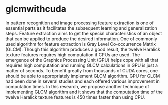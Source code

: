 # glcmwithcuda
In pattern recognition and image processing feature extraction is one of essential parts as it facilitates the subsequent
learning and generalization steps. Feature extraction aims to get the special characteristics of an object that can be applied
to produce the desired information. One of commonly used algorithm for feature extraction is Gray Level Co-occurrence
Matrix (GLCM). Though this algorithm produces a good result, the twelve Haralick texture features requires high
computation if CPUs are used. The emergence of the Graphics Processing Unit (GPU) helps cope with all that requires high
computation and running GLCM calculations in GPU is just a matter of seconds. To benefit greatly from thousands of CUDA
cores, one should be able to appropriately implement GLCM algorithm. GPU for GLCM had been done in several studies
and each offered various improvement in computation times. In this research, we propose another technique of
implementing GLCM algorithm and it shows that the computation time of the twelve Haralick texture features is 450 times
faster than using CPU.
